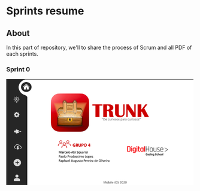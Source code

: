 # Sprints resume

## About
In this part of repository, we'll to share the process of Scrum and all PDF of each sprints.

### Sprint 0
<img src="https://github.com/PaoloProdossimoLopes/TrunkProjetoIntegradorDH/blob/main/Slides%20Sprints/Sprint%200/TelaSprint0.png" width="500"/>

<!--
## Sprint 1
<img src="https://github.com/PaoloProdossimoLopes/TrunkProjetoIntegradorDH/blob/main/Slides%20Sprints/Sprint%200/TelaSprint0.png" width="500"/>
## Sprint 2
<img src="https://github.com/PaoloProdossimoLopes/TrunkProjetoIntegradorDH/blob/main/Slides%20Sprints/Sprint%200/TelaSprint0.png" width="500"/>
## Sprint 3
<img src="https://github.com/PaoloProdossimoLopes/TrunkProjetoIntegradorDH/blob/main/Slides%20Sprints/Sprint%200/TelaSprint0.png" width="500"/>
## Sprint 4
<img src="https://github.com/PaoloProdossimoLopes/TrunkProjetoIntegradorDH/blob/main/Slides%20Sprints/Sprint%200/TelaSprint0.png" width="500"/>
-->
